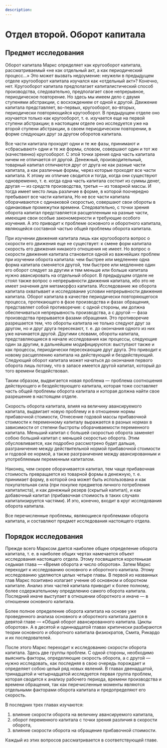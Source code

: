 ```yaml
---
description:
---
```


# Отдел второй. Оборот капитала

## Предмет исследования

Оборот капитала Маркс определяет как кругооборот капитала, рассматриваемый «не как отдельный акт, а как периодический процесс...» Это может вызвать недоумение: неужели в предыдущем отделе кругооборот капитала изучался как «отдельный акт»? Конечно, нет. Кругооборот капитала предполагает капиталистический способ производства, следовательно, предполагает свое непрерывное, периодическое повторение. Но здесь мы имеем дело с двумя ступенями абстракции, с восхождением от одной к другой. Движение капитала представляет, во-первых, кругооборот, во-вторых, периодически повторяющийся кругооборот. В предыдущем отделе оно изучается только как кругооборот, т. е. изучается еще на первой ступени абстракции; в настоящем отделе оно исследуется уже на второй ступени абстракции, в своем периодическом повторении, в форме следующих друг за другом оборотов капитала.

Все части капитала проходят одни и те же фазы, принимают и «сбрасывают» одни и те же формы, словом, совершают один и тот же (качественно) кругооборот. С этой точки зрения одна часть капитала ничем не отличается от другой. Денежный, производительный, товарный капитал отличаются друг от друга не как разные части капитала, а как различные формы, через которые проходят все части капитала. К этому их отличие сводится и тогда, когда они существуют одновременно, т. е. когда одна часть капитала состоит из суммы денег, другая — из средств производства, третья — из товарной массы. И тогда имеет место лишь различие в форме, в которой поочередно пребывают все части капитала, Но не все части капитала оборачиваются с одинаковой скоростью, совершают свои обороты в одинаковые промежутки времени. Следовательно, с точки зрения оборота капитал представляется расщепленным на разные части, имеющие свои особые закономерности и требующие особого изучения. А это
приводит к проблеме основного и оборотного капитала, являющейся составной частью общей проблемы оборота капитала.

При изучении движения капитала лишь как кругооборота вопрос о скорости его движения еще не существует: к смене форм капитала скорость его движения никакого отношения не имеет. Но вопрос о скорости движения капитала становится одной из важнейших проблем при изучении оборота капитала: чем быстрее или медленнее одна форма капитала сменяется другой, тем быстрее или медленнее один его оборот следует за другим и тем меньше или больше капитала нужно авансировать на отдельный оборот. В предыдущем отделе не стоял также вопрос о непрерывности движения капитала, ибо это не имеет значения для метаморфоз капитала. Исследование же оборота капитала охватывает и исследование условии непрерывности движения капитала. Оборот капитала в качестве периодически повторяющегося процесса, протекающего в фазе производства и фазах обращения, представляет собой противоречие: с одной стороны, им должна обеспечиваться непрерывность производства, а с другой — фаза производства прерывается фазами обращения. Это противоречие разрешается тем, что обороты капитала не только следуют друг за другом, но и друг друга пересекают, т. е. до окончания одного из них уже начинается другой. Другими словами, обороты капитала, представляющиеся в начале исследования как процессы, следующие один за другим, в дальнейшем модифицируются: выступают также и как процессы, периодически пересекающие друг друга. Это приводит к новому расщеплению капитала на действующий и бездействующий. Следующий оборот капитала может начаться до окончания первого оборота лишь потому, что в запасе имеется другой капитал, который до того времени бездействовал.

Таким образом, выдвигается новая проблема — проблема соотношения действующего и бездействующего капитала, которая тоже составляет часть общей проблемы оборота капитала и которая должна найти свое разрешение в настоящем отделе.

Скорость оборота капитала, влияя на величину авансируемого капитала, выдвигает новую проблему и в отношении нормы прибавочной стоимости, Отнесение годовой массы прибавочной стоимости к переменному капиталу выражается в разных нормах в зависимости от степени быстроты оборачиваемости переменного капитала. Меньший капитал с большей скоростью оборота заменяет собою больший капитал с меньшей скоростью оборота. Этим обусловливается, как подробно рассмотрено будет дальше, разграничение между действительной нормой прибавочной стоимости и годовой ее нормой, а также разграничение между авансированным и употребляемым переменным капиталом.

Наконец, чем скорее оборачивается капитал, тем чаще прибавочная стоимость превращается из товарной формы в денежную, т. е. принимает форму, в которой она может быть использована и как покупательная сила (при покупке предметов личного потребления капиталиста), и как денежный резерв (скрытый капитал), и как добавочный капитал (прибавочная стоимость в таких случаях капитализируется частями). И это, конечно, входит в круг исследования оборота капитала.

Все перечисленные проблемы, являющиеся проблемами оборота капитала, и составляют предмет исследования настоящего отдела.

## Порядок исследования

Прежде всего Марксом дается наиболее общее определение оборота капитала, т. е. в наиболее общих чертах намечается объект исследования настоящего отдела. Этому посвящается коротенькая седьмая глава — «Время оборота и число оборотов». Затем Маркс переходит к исследованию основного и оборотного капитала. Этому исследованию уделяются целых четыре главы. В первой из названных глав Маркс позитивно излагает учение об основном и оборотном капитале. Анализ этих частей капитала приводит к более полному, более содержательному определению самого оборота капитала. Последний иначе выступает в отношении оборотного и иначе — в отношении основного капитала.

Более полное определение оборота капитала на основе уже проведенного анализа основного и оборотного капитала дается в девятой главе — «Общий оборот авансированного капитала. Циклы оборотов». А в десятой и одиннадцатой главах критически разбираются теории основного и оборотного капитала физиократов, Смита, Рикардо и их последователей.

После этого Маркс переходит к исследованию скорости оборота капитала. Здесь две группы проблем. С одной стороны, необходимо выяснить факторы, определяющие скорость оборота, а с другой — нужно исследовать, как последняя в свою очередь порождает и определяет собою целый ряд новых явлений. В главах двенадцатой, тринадцатой и четырнадцатой исследуется первая группа проблем, которая сводится к анализу рабочего периода, времени производства и времени обращения, так как перечисленные моменты являются отдельными факторами оборота капитала и предопределяют его скорость.

В последних трех главах изучаются:

1. влияние скорости оборота на величину авансируемого капитала,
2. оборот переменного капитала с точки зрения различия в скорости оборота,
3. влияние скорости оборота на обращение прибавочной стоимости.

Каждый из этих вопросов рассматривается в соответствующей главе.

